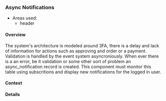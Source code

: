 ### Async Notifications

- Areas used:
  - header

#### Overview

The system's architecture is modeled around 3FA, there is a delay and lack of information for actions such as approving and order or a payment. Validation is handled by the event system asyncroniously. When ever there is a an error, be it validation or some other sort of problem an async_notification record is created. This component must monitor this table using subscritions and display new notifications for the logged in user.

#### Context

#### Details
